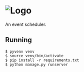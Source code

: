 # ![Logo](https://github.com/thomasleese/rooster/raw/master/rooster/static/images/logo.png)

An event scheduler.

## Running

    $ pyvenv venv
    $ source venv/bin/activate
    $ pip install -r requirements.txt
    $ python manage.py runserver

